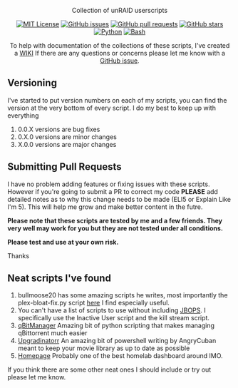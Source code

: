 
<div align="center">

Collection of unRAID userscripts

[![MIT License](https://img.shields.io/badge/license-MIT-blue.svg)](https://opensource.org/licenses/MIT)
[![GitHub issues](https://img.shields.io/github/issues/Drazzilb08/userScripts.svg)](https://github.com/Drazzilb08/userScripts/issues)
[![GitHub pull requests](https://img.shields.io/github/issues-pr/Drazzilb08/userScripts.svg)](https://github.com/Drazzilb08/userScripts/pulls)
[![GitHub stars](https://img.shields.io/github/stars/Drazzilb08/userScripts.svg)](https://github.com/Drazzilb08/userScripts/stargazers)
[![Python](https://img.shields.io/badge/python-3.8-blue.svg)](https://www.python.org/downloads/release/python-380/)
[![Bash](https://img.shields.io/badge/bash-5.0-green.svg)](https://www.gnu.org/software/bash/)

To help with documentation of the collections of these scripts, I've created a [WIKI](https://github.com/Drazzilb08/userScripts/wiki) If there are any questions or concerns please let me know with a [GitHub issue](https://github.com/Drazzilb08/userScripts/issues).


</div>

## Versioning

I've started to put version numbers on each of my scripts, you can find the version at the very bottom of every script.
I do my best to keep up with everything

1. 0.0.X versions are bug fixes
2. 0.X.0 versions are minor changes
3. X.0.0 versions are major changes

## Submitting Pull Requests

I have no problem adding features or fixing issues with these scripts. However if you're going to submit a PR to correct my code **PLEASE** add detailed notes as to why this change needs to be made (ELI5 or Explain Like I'm 5). This will help me grow and make better content in the futre.

**Please note that these scripts are tested by me and a few friends. They very well may work for you but they are not tested under all conditions.** <br>

**Please test and use at your own risk.**

Thanks

## Neat scripts I've found

1. bullmoose20 has some amazing scripts he writes, most importantly the plex-bloat-fix.py script [here](https://github.com/bullmoose20/Plex-Stuff) I find especially useful.
2. You can't have a list of scripts to use without including [JBOPS](https://github.com/blacktwin/JBOPS). I specifically use the Inactive User script and the kill stream script.
3. [qBitManager](https://github.com/StuffAnThings/qbit_manage) Amazing bit of python scripting that makes managing qBittorrent much easier
4. [Upgradinatorr](https://github.com/angrycuban13/Just-A-Bunch-Of-Starr-Scripts/tree/main/Upgradinatorr) An amazing bit of powershell writing by AngryCuban meant to keep your movie library as up to date as possible
5. [Homepage](https://github.com/benphelps/homepage) Probably one of the best homelab dashboard around IMO.

If you think there are some other neat ones I should include or try out please let me know.

